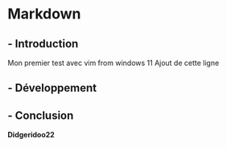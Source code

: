 # Markdown

## - Introduction
Mon premier test avec vim from windows 11
Ajout de cette ligne

## - Développement

## - Conclusion

**Didgeridoo22**

